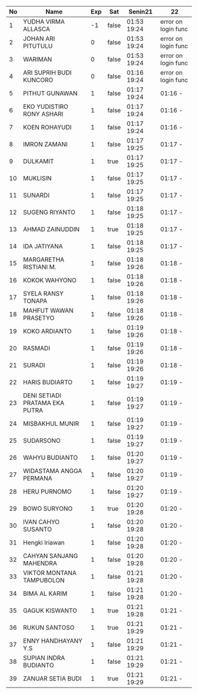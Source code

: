 | No | Name | Exp | Sat | Senin21 | 22 |
|-----|-----|-----|-----|-----|-----|
| 1 | YUDHA VIRMA ALLASCA | -1 | false | 01:53 19:24 | error on login func |
| 2 | JOHAN ARI PITUTULU | 0 | false | 01:53 19:24 | error on login func |
| 3 | WARIMAN | 0 | false | 01:53 19:24 | error on login func |
| 4 | ARI SUPRIH BUDI KUNCORO | 0 | false | 01:16 19:24 | error on login func |
| 5 | PITHUT GUNAWAN | 1 | false | 01:17 19:24 | 01:16 - |
| 6 | EKO YUDISTIRO RONY ASHARI | 1 | false | 01:17 19:24 | 01:16 - |
| 7 | KOEN ROHAYUDI | 1 | false | 01:17 19:24 | 01:16 - |
| 8 | IMRON ZAMANI | 1 | false | 01:17 19:25 | 01:17 - |
| 9 | DULKAMIT | 1 | true | 01:17 19:25 | 01:17 - |
| 10 | MUKLISIN | 1 | false | 01:17 19:25 | 01:17 - |
| 11 | SUNARDI | 1 | false | 01:17 19:25 | 01:17 - |
| 12 | SUGENG RIYANTO | 1 | false | 01:18 19:25 | 01:17 - |
| 13 | AHMAD ZAINUDDIN | 1 | true | 01:18 19:25 | 01:17 - |
| 14 | IDA JATIYANA | 1 | false | 01:18 19:25 | 01:17 - |
| 15 | MARGARETHA RISTIANI M. | 1 | false | 01:18 19:26 | 01:18 - |
| 16 | KOKOK WAHYONO | 1 | false | 01:18 19:26 | 01:18 - |
| 17 | SYELA RANSY TONAPA | 1 | false | 01:18 19:26 | 01:18 - |
| 18 | MAHFUT WAWAN PRASETYO | 1 | false | 01:18 19:26 | 01:18 - |
| 19 | KOKO ARDIANTO | 1 | false | 01:19 19:26 | 01:18 - |
| 20 | RASMADI | 1 | false | 01:19 19:26 | 01:18 - |
| 21 | SURADI | 1 | false | 01:19 19:26 | 01:18 - |
| 22 | HARIS BUDIARTO | 1 | false | 01:19 19:27 | 01:19 - |
| 23 | DENI SETIADI PRATAMA EKA PUTRA | 1 | false | 01:19 19:27 | 01:19 - |
| 24 | MISBAKHUL MUNIR | 1 | false | 01:19 19:27 | 01:19 - |
| 25 | SUDARSONO | 1 | false | 01:19 19:27 | 01:19 - |
| 26 | WAHYU BUDIANTO | 1 | false | 01:20 19:27 | 01:19 - |
| 27 | WIDASTAMA ANGGA PERMANA | 1 | false | 01:20 19:27 | 01:19 - |
| 28 | HERU PURNOMO | 1 | false | 01:20 19:27 | 01:19 - |
| 29 | BOWO SURYONO | 1 | true | 01:20 19:28 | 01:20 - |
| 30 | IVAN CAHYO SUSANTO | 1 | false | 01:20 19:28 | 01:20 - |
| 31 | Hengki Iriawan | 1 | false | 01:20 19:28 | 01:20 - |
| 32 | CAHYAN SANJANG MAHENDRA | 1 | false | 01:20 19:28 | 01:20 - |
| 33 | VIKTOR MONTANA TAMPUBOLON | 1 | false | 01:21 19:28 | 01:20 - |
| 34 | BIMA AL KARIM | 1 | false | 01:21 19:28 | 01:20 - |
| 35 | GAGUK KISWANTO | 1 | true | 01:21 19:28 | 01:21 - |
| 36 | RUKUN SANTOSO | 1 | true | 01:21 19:29 | 01:21 - |
| 37 | ENNY HANDHAYANY Y.S | 1 | false | 01:21 19:29 | 01:21 - |
| 38 | SUPIAN INDRA BUDIANTO | 1 | false | 01:21 19:29 | 01:21 - |
| 39 | ZANUAR SETIA BUDI | 1 | true | 01:21 19:29 | 01:21 - |

